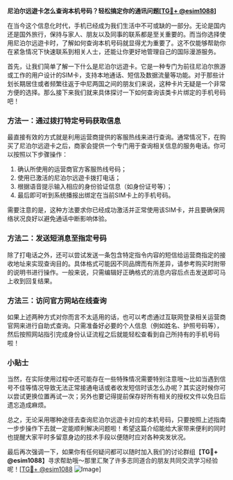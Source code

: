 **尼泊尔远遊卡怎么查询本机号码？轻松搞定你的通讯问题[[TG💪+ @esim1088](https://t.me/s/esim1088)]**

在当今这个信息化时代，手机已经成为我们生活中不可或缺的一部分。无论是国内还是国外旅行，保持与家人、朋友以及同事的联系都是至关重要的。而当你选择使用尼泊尔远遊卡时，了解如何查询本机号码就显得尤为重要了。这不仅能够帮助你在紧急情况下快速联系到相关人士，还能让你更好地管理自己的国际漫游服务。

首先，让我们简单了解一下什么是尼泊尔远遊卡。它是一种专门为前往尼泊尔旅游或工作的用户设计的SIM卡，支持本地通话、短信及数据流量等功能。对于那些计划长期居住或者频繁往返于中尼两国之间的朋友们来说，这种卡片无疑是一个非常方便的选择。那么接下来我们就来具体探讨一下如何查询该类卡片绑定的手机号码吧！

### 方法一：通过拨打特定号码获取信息

最直接有效的方式就是利用运营商提供的客服热线来进行查询。通常情况下，在购买了尼泊尔远遊卡之后，商家会提供一个专门用于查询相关信息的服务电话。你可以按照以下步骤操作：

1. 确认所使用的运营商官方客服热线号码；
2. 使用已激活的尼泊尔远遊卡拨打电话；
3. 根据语音提示输入相应的身份验证信息（如身份证号等）；
4. 最后即可听到系统播报出绑定在当前SIM卡上的手机号码。

需要注意的是，这种方法要求你已经成功激活并正常使用该SIM卡，并且要确保网络状况良好以避免通话中断影响体验。

### 方法二：发送短消息至指定号码

除了打电话之外，还可以尝试发送一条包含特定指令内容的短信给运营商指定的接收地址来实现查询目的。具体格式可能因不同品牌而有所差异，请参考购买时附带的说明书进行操作。一般来说，只需编辑好正确格式的消息内容后点击发送即可马上收到回复结果。

### 方法三：访问官方网站在线查询

如果上述两种方式对你而言不太适用的话，也可以考虑通过互联网登录相关运营商官网来进行自助式查询。只需准备好必要的个人信息（例如姓名、护照号码等），然后按照网站指引完成身份认证流程之后就能轻松查看到自己所持有的手机号码啦！

### 小贴士

当然，在实际使用过程中还可能存在一些特殊情况需要特别注意哦～比如当遇到信号不佳等情况导致无法正常接通电话或者收发短信时该怎么办呢？其实这时候你可以尝试更换位置再试一次；另外也要记得提前保存好所有相关的授权文件以免日后遗忘造成麻烦。

总之，无论采用哪种途径去查询尼泊尔远遊卡对应的本机号码，只要按照上述指南一步步操作下去就一定能顺利解决问题啦！希望这篇介绍能给大家带来便利的同时也提醒大家平时多留意身边的技术手段以便随时应对各种突发状况。

最后再次强调一下，如果你有任何疑问都可以随时加入我们的讨论群组【**TG💪+ @esim1088**】寻求帮助哦～那里汇聚了许多志同道合的朋友共同交流学习经验呢！[[TG💪+ @esim1088](https://t.me/s/esim1088) ![Image](https://i.postimg.cc/4NQfJmqS/Snipaste-2025-05-13-00-14-12.png)]